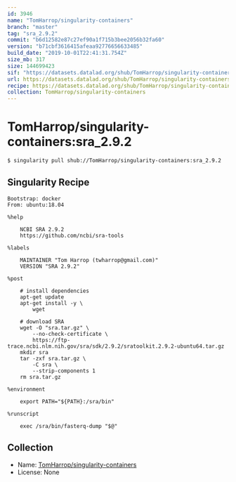 ```yaml
---
id: 3946
name: "TomHarrop/singularity-containers"
branch: "master"
tag: "sra_2.9.2"
commit: "b6d12582e87c27ef90a1f715b3bee2056b32fa60"
version: "b71cbf3616415afeaa92776656633485"
build_date: "2019-10-01T22:41:31.754Z"
size_mb: 317
size: 144699423
sif: "https://datasets.datalad.org/shub/TomHarrop/singularity-containers/sra_2.9.2/2019-10-01-b6d12582-b71cbf36/b71cbf3616415afeaa92776656633485.simg"
url: https://datasets.datalad.org/shub/TomHarrop/singularity-containers/sra_2.9.2/2019-10-01-b6d12582-b71cbf36/
recipe: https://datasets.datalad.org/shub/TomHarrop/singularity-containers/sra_2.9.2/2019-10-01-b6d12582-b71cbf36/Singularity
collection: TomHarrop/singularity-containers
---
```


# TomHarrop/singularity-containers:sra_2.9.2

```bash
$ singularity pull shub://TomHarrop/singularity-containers:sra_2.9.2
```

## Singularity Recipe

```singularity
Bootstrap: docker
From: ubuntu:18.04

%help

    NCBI SRA 2.9.2
    https://github.com/ncbi/sra-tools

%labels

    MAINTAINER "Tom Harrop (twharrop@gmail.com)"
    VERSION "SRA 2.9.2"

%post

    # install dependencies
    apt-get update
    apt-get install -y \
        wget

    # download SRA
    wget -O "sra.tar.gz" \
        --no-check-certificate \
        https://ftp-trace.ncbi.nlm.nih.gov/sra/sdk/2.9.2/sratoolkit.2.9.2-ubuntu64.tar.gz
    mkdir sra
    tar -zxf sra.tar.gz \
        -C sra \
        --strip-components 1
    rm sra.tar.gz

%environment

    export PATH="${PATH}:/sra/bin"

%runscript

    exec /sra/bin/fasterq-dump "$@"
```

## Collection

 - Name: [TomHarrop/singularity-containers](https://github.com/TomHarrop/singularity-containers)
 - License: None

